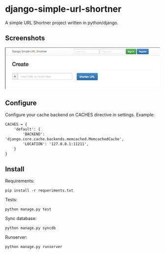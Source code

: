 django-simple-url-shortner
==========================

A simple URL Shortner project written in python/django.

Screenshots
-----------

![Create](/screenshots/create.png "Create")

Configure
---------

Configure your cache backend on CACHES directive in settings.
Example:

    CACHES = {
        'default': {
            'BACKEND': 'django.core.cache.backends.memcached.MemcachedCache',
            'LOCATION': '127.0.0.1:11211',
        }
    }

Install
-------

Requirements:

    pip install -r requeriments.txt

Tests:

    python manage.py test

Sync database:

    python manage.py syncdb

Runserver:

    python manage.py runserver

